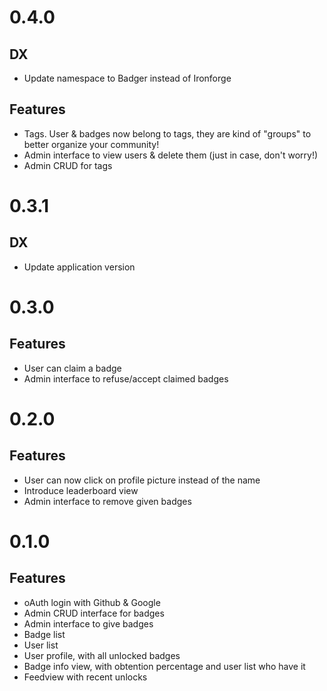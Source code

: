 # 0.4.0

## DX

- Update namespace to Badger instead of Ironforge

## Features

- Tags. User & badges now belong to tags, they are kind of "groups" to better organize your community!
- Admin interface to view users & delete them (just in case, don't worry!)
- Admin CRUD for tags

# 0.3.1

## DX

- Update application version

# 0.3.0

## Features

- User can claim a badge
- Admin interface to refuse/accept claimed badges

# 0.2.0

## Features

- User can now click on profile picture instead of the name
- Introduce leaderboard view
- Admin interface to remove given badges

# 0.1.0

## Features

- oAuth login with Github & Google
- Admin CRUD interface for badges
- Admin interface to give badges
- Badge list
- User list
- User profile, with all unlocked badges
- Badge info view, with obtention percentage and user list who have it 
- Feedview with recent unlocks

